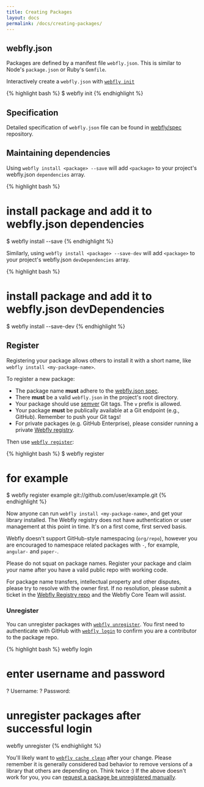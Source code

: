 ```yaml
---
title: Creating Packages
layout: docs
permalink: /docs/creating-packages/
---
```


## webfly.json

Packages are defined by a manifest file `webfly.json`. This is similar to Node's `package.json` or Ruby's `Gemfile`.

Interactively create a `webfly.json` with [`webfly init`](/docs/api#init)

{% highlight bash %}
$ webfly init
{% endhighlight %}

## Specification

Detailed specification of `webfly.json` file can be found in [webfly/spec](https://github.com/wbfly/spec/blob/master/json.md) repository.

## Maintaining dependencies

Using `webfly install <package> --save` will add `<package>` to your project's
webfly.json `dependencies` array.

{% highlight bash %}
# install package and add it to webfly.json dependencies
$ webfly install <package> --save
{% endhighlight %}

Similarly, using `webfly install <package> --save-dev` will add `<package>` to your
project's webfly.json `devDependencies` array.

{% highlight bash %}
# install package and add it to webfly.json devDependencies
$ webfly install <package> --save-dev
{% endhighlight %}

## Register

Registering your package allows others to install it with a short name, like `webfly install <my-package-name>`.

To register a new package:

* The package name **must** adhere to the [webfly.json spec](https://github.com/wbfly/spec/blob/master/json.md#name).
* There **must** be a valid `webfly.json` in the project's root directory.
* Your package should use [semver](http://semver.org/) Git tags. The `v` prefix is allowed.
* Your package **must** be publically available at a Git endpoint (e.g., GitHub). Remember to push your Git tags!
* For private packages (e.g. GitHub Enterprise), please consider running a private [Webfly registry](https://github.com/wbfly/registry).

Then use [`webfly register`](/docs/api#register):

{% highlight bash %}
$ webfly register <my-package-name> <git-endpoint>
# for example
$ webfly register example git://github.com/user/example.git
{% endhighlight %}

Now anyone can run `webfly install <my-package-name>`, and get your library installed. The Webfly registry does not have authentication or user management at this point in time. It's on a first come, first served basis.

Webfly doesn't support GitHub-style namespacing (`org/repo`), however you are encouraged to namespace related packages with `-`, for example, `angular-` and `paper-`.

Please do not squat on package names. Register your package and claim your name after you have a valid public repo with working code.

For package name transfers, intellectual property and other disputes, please try to resolve with the owner first. If no resolution, please submit a ticket in the [Webfly Registry repo](https://github.com/wbfly/registry) and the Webfly Core Team will assist.

### Unregister

You can unregister packages with [`webfly unregister`](/docs/api/#unregister). You first need to authenticate with GitHub with [`webfly login`](/docs/api/#login) to confirm you are a contributor to the package repo.

{% highlight bash %}
webfly login
# enter username and password
? Username:
? Password:
# unregister packages after successful login
webfly unregister <package>
{% endhighlight %}

You'll likely want to [`webfly cache clean`](/docs/api#cache-clean) after your change. Please remember it is generally considered bad behavior to remove versions of a library that others are depending on. Think twice :) If the above doesn't work for you, you can [request a package be unregistered manually](https://github.com/wbfly/registry/issues).
